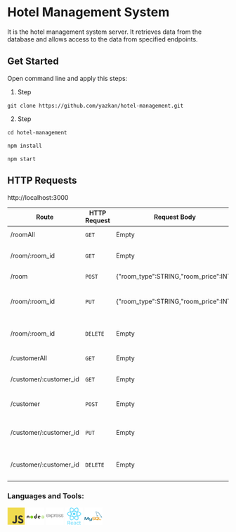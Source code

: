 # Hotel Management System

It is the hotel management system server. It retrieves data from the database and allows access to the data from specified endpoints.

## Get Started

Open command line and apply this steps:

1. Step

```
git clone https://github.com/yazkan/hotel-management.git
```

2. Step

```
cd hotel-management
```

```
npm install
```

```
npm start
```

## HTTP Requests

http://localhost:3000

| Route                  | HTTP Request | Request Body                          | Description                     |
| ---------------------- | ------------ | ------------------------------------- | ------------------------------- |
| /roomAll               | `GET`        | Empty                                 | Gets all rooms.                 |
| /room/:room_id         | `GET`        | Empty                                 | Gets the specified room.        |
| /room                  | `POST`       | {"room_type":STRING,"room_price":INT} | Creates a new room.             |
| /room/:room_id         | `PUT`        | {"room_type":STRING,"room_price":INT} | Updates the specified room.     |
| /room/:room_id         | `DELETE`     | Empty                                 | Removes the specified room.     |
| /customerAll           | `GET`        | Empty                                 | Gets all customers.             |
| /customer/:customer_id | `GET`        | Empty                                 | Gets the specified customer.    |
| /customer              | `POST`       | Empty                                 | Creates a new customer.         |
| /customer/:customer_id | `PUT`        | Empty                                 | Updates the specified customer. |
| /customer/:customer_id | `DELETE`     | Empty                                 | Removes the specified customer. |

### Languages and Tools:

<p align="left">
<a href="https://developer.mozilla.org/en-US/docs/Web/JavaScript" target="_blank" rel="noreferrer"><img src="https://raw.githubusercontent.com/devicons/devicon/master/icons/javascript/javascript-original.svg" alt="javascript" width="40" height="40"/></a> 
<a href="https://nodejs.org" target="_blank" rel="noreferrer"><img src="https://raw.githubusercontent.com/devicons/devicon/master/icons/nodejs/nodejs-original-wordmark.svg" alt="nodejs" width="40" height="40"/></a>
<a href="https://expressjs.com" target="_blank" rel="noreferrer"><img src="https://raw.githubusercontent.com/devicons/devicon/master/icons/express/express-original-wordmark.svg" alt="express" width="40" height="40"/></a>
<a href="https://reactjs.org/" target="_blank" rel="noreferrer"><img src="https://raw.githubusercontent.com/devicons/devicon/master/icons/react/react-original-wordmark.svg" alt="react" width="40" height="40"/></a>
<a href="https://www.mysql.com/" target="_blank" rel="noreferrer"><img src="https://raw.githubusercontent.com/devicons/devicon/master/icons/mysql/mysql-original-wordmark.svg" alt="mysql" width="40" height="40"/></a>
</p>
